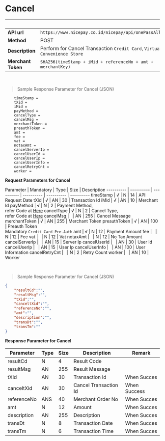 # Cancel

&nbsp; | &nbsp;
---------- | ----------
**API url** | `https://www.nicepay.co.id/nicepay/api/onePassAllCancel.do`
**Method** | POST
**Description** | Perform for Cancel Transaction `Credit Card`, `Virtual Account`, `Convenience Store`
**Merchant Token** | `SHA256(timeStamp + iMid + referenceNo + amt + merchantKey)`

&nbsp;

> Sample Response Parameter for Cancel (JSON)

```
	timeStamp = 
	tXid = 
	iMid = 
	payMethod = 
	cancelType = 
	cancelMsg = 
	merchantToken = 
	preauthToken = 
	amt = 
	fee = 
	vat = 
	notaxAmt = 
	cancelServerIp = 
	cancelUserId = 
	cancelUserIp = 
	cancelUserInfo = 
	cancelRetryCnt = 
	worker = 
```

**Request Parameters for Cancel**

Parameter | Mandatory | Type | Size | Description 
---------- | ---------- | ---------- | ---------- | ---------- | ---------- 
timeStamp | &#8730; | N | 14 | API Request Date 
tXid | &#8730; | AN | 30 | Transaction Id 
iMid | &#8730; | AN | 10 | Merchant Id 
payMethod | &#8730; | N | 2 | Payment Method, <br/> refer Code at [Here](#payment-method) 
cancelType | &#8730; | N | 2 | Cancel Type, <br/> refer Code at [Here](#cancel-type) 
cancelMsg | &nbsp; | AN | 255 | Cancel Message 
merchantToken | &#8730; | AN | 255 | Merchant Token 
preauthToken | &#8730; | AN | 100 | Preauth Token <br/> Mandatory `Credit Card Pre-Auth`
amt | &#8730; | N | 12 | Payment Amount 
fee | &nbsp; | N | 12 | Fee 
vat | &nbsp; | N | 12 | Vat 
notaxAmt | &nbsp; | N | 12 | No Tax Amount 
cancelServerIp | &nbsp; | AN | 15 | Server Ip 
cancelUserId | &nbsp; | AN | 30 | User Id 
cancelUserIp | &nbsp; | AN | 15 | User Ip 
cancelUserInfo | &nbsp; | AN | 100 | User Information 
cancelRetryCnt | &nbsp; | N | 2 | Retry Count 
worker | &nbsp; | AN | 10 | Worker 

&nbsp;

> Sample Response Parameter for Cancel (JSON)

```json
{
	"resultCd":"",
	"resultMsg":"",
	"tXid":"",
	"canceltXid":"",
	"referenceNo":"",
	"amt":"",
	"description":"",
	"transDt":"",
	"transTm":""
}
```

**Response Parameter for Cancel**

Parameter | Type | Size | Description | Remark
---------- | ---------- | ---------- | ---------- | ----------
resultCd | N | 4 | Result Code | &nbsp; 
resultMsg | AN | 255 | Result Message | &nbsp; 
tXid | AN | 30 | Transaction Id | When Succes 
canceltXid | AN | 30 | Cancel Transaction Id | When Success 
referenceNo | ANS | 40 | Merchant Order No | When Succes 
amt | N | 12 | Amount | When Succes 
description | AN | 255 | Description | When Succes 
transDt | N | 8 | Transaction Date | When Succes 
transTm | N | 6 | Transaction Time | When Succes 